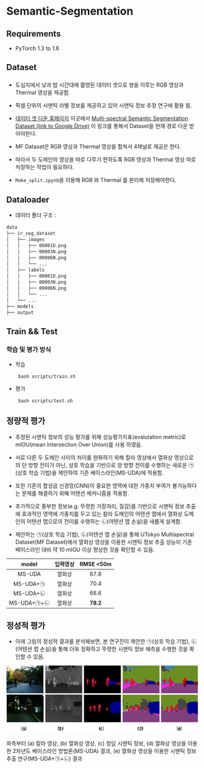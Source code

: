 # Semantic-Segmentation

## Requirements

- PyTorch 1.3 to 1.6

## Dataset

### <MF Dataset>
- 도심지에서 낮과 밤 시간대에 촬영된 데이터 셋으로 쌍을 이루는 RGB 영상과 Thermal 영상을 제공함.
- 픽셀 단위의 시맨틱 라벨 정보를 제공하고 있어 시맨틱 정보 추정 연구에 활용 됨.

- [데이터 셋 다운 홈페이지](https://www.mi.t.u-tokyo.ac.jp/static/projects/mil_multispectral/) 이곳에서 [Multi-spectral Semantic Segmentation Dataset (link to Google Drive)](https://drive.google.com/drive/folders/1YtEMiUC8sC0iL9rONNv96n5jWuIsWrVY) 이 링크를 통해서 Dataset을  현재 경로 다운 받아야한다.

- MF Dataset은 RGB 영상과 Thermal 영상을 합쳐서 4채널로 제공은 한다.
- 따라서 두 도메인의 영상을 따로 다루기 편하도록 RGB 영상과 Thermal 영상 따로 저장하는 작업이 필요하다.
- ```Make_split.ipynb```을 이용해 RGB 와 Thermal 를 분리해 저장해야한다. 

## Dataloader


- 데이터 폴더 구조 :
```
data
├── ir_seg_dataset
│   ├── images
│   │   ├── 00001D.png
│   │   ├── 00003N.png
│   │   ├── 00006N.png
│   │   └── ...
│   ├── labels
│   │   ├── 00001D.png
│   │   ├── 00003N.png
│   │   ├── 00006N.png
│   │   └── ...
│   └── ...
├── models
├── output

```

## Train && Test 

### 학습 및 평가 방식 
- 학습
   ```
    bash scripts/train.sh
   ``` 
- 평가
   ```
    bash scripts/test.sh
   ``` 

## 정량적 평가
   
  - 추정된 시맨틱 정보의 성능 평가를 위해 성능평가지표(evalutation metric)로 mIOU(mean Intersection Over Union)를 사용 하였음.
  
  - 서로 다른 두 도메인 사이의 차이를 완화하기 위해 칼라 영상에서 열화상 영상으로의 단 방향 전이가 아닌, 상호 학습을 기반으로 양 방향 전이를 수행하는 새로운 ㉠(상호 학습 기법)을 제안하여 기존 베이스라인(MS-UDA)에 적용함.
  - 또한 기존의 합성곱 신경망(CNN)이 중요한 영역에 대한 가중치 부여가 불가능하다는 문제를 해결하기 위해 어텐션 메커니즘을 적용함.
  - 추가적으로 풍부한 정보(e.g. 뚜렷한 가장자리, 질감)를 기반으로 시맨틱 정보 추출에 효과적인 영역에 가중치를 두고 있는 칼라 도메인의 어텐션 맵에서 열화상 도메인의 어텐션 맵으로의 전이를 수행하는 ㉡(어텐션 맵 손실)을 새롭게 설계함.
   
  - 제안하는 ㉠(상호 학습 기법), ㉡(어텐션 맵 손실)을 통해 UTokyo Multispectral Dataset(MF Dataset)에서 열화상 영상을 이용한 시맨틱 정보 추출 성능이 기존 베이스라인 대비 약 10 mIOU 이상 향상한 것을 확인할 수 있음.
  
| model |  입력영상| RMSE <50m |
|:-----: | :-----:|:-----: |
| MS-UDA |   열화상  |  67.8 |
| MS-UDA+㉠ |   열화상 |  70.4 |
| MS-UDA+㉡ |  열화상 |  66.6 |
| MS-UDA+㉠+㉡ |  열화상 |  **78.2** |
   
   
## 정성적 평가
- 아래 그림의 정성적 결과를 분석해보면, 본 연구진이 제안한 ㉠(상호 학습 기법), ㉡(어텐션 맵 손실)을 통해 더욱 정확하고 뚜렷한 시맨틱 정보 예측을 수행한 것을 확인할 수 있음.

![result](images/result.png)

좌측부터 (a) 칼라 영상,  (b) 열화상 영상,  (c) 정답 시맨틱 정보,  (d) 열화상 영상을 이용한 2차년도 베이스라인 방법론(MS-UDA) 결과,  (e) 열화상 영상을 이용한 시맨틱 정보 추출 연구(MS-UDA+㉠+㉡) 결과
